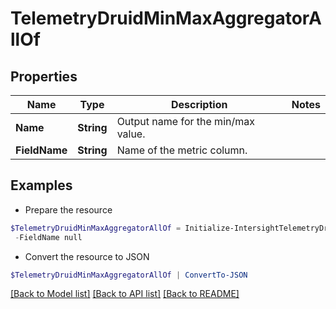 # TelemetryDruidMinMaxAggregatorAllOf
## Properties

Name | Type | Description | Notes
------------ | ------------- | ------------- | -------------
**Name** | **String** | Output name for the min/max value. | 
**FieldName** | **String** | Name of the metric column. | 

## Examples

- Prepare the resource
```powershell
$TelemetryDruidMinMaxAggregatorAllOf = Initialize-IntersightTelemetryDruidMinMaxAggregatorAllOf  -Name null `
 -FieldName null
```

- Convert the resource to JSON
```powershell
$TelemetryDruidMinMaxAggregatorAllOf | ConvertTo-JSON
```

[[Back to Model list]](../README.md#documentation-for-models) [[Back to API list]](../README.md#documentation-for-api-endpoints) [[Back to README]](../README.md)

